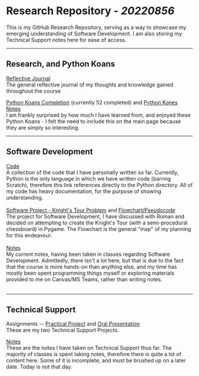# **Research Repository** *_- 20220856_*

This is my GitHub Research Repository, serving as a way to showcase my emerging understanding of Software Development. I am also storing my Technical Support notes here for ease of access.



---



## Research, and Python Koans
[Reflective Journal](./Software-Development/Reflective-Journal.md/) <br>
The general reflective journal of my thoughts and knowledge gained throughout the course

[Python Koans Completion](https://github.com/20220856/python_koans) (currently 52 completed) and [Python Kones Notes](./Software-Development/Notes/python-kones.md)<br>
I am frankly surprised by how much I have learned from, and enjoyed these Python Koans - I felt the need to include this on the main page because they are simply so interesting.



---



## Software Development
[Code](./Software-Development/Code/Python/)<br>
A collection of the code that I have personally written so far. Currently, Python is the only language in which we have written code (barring Scratch), therefore this link references directly to the Python directory. All of my code has heavy documentation, for the purpose of showing understanding.<br><br>
[Software Project - Knight's Tour Problem](./Software-Development/Assignments/Software/) and [Flowchart/Pseudocode](./Software-Development/Assignments/Flowchart/)<br>
The project for Software Development, I have discussed with Roman and decided on attempting to create the Knight's Tour (with a semi-procedural chessboard) in Pygame. The Flowchart is the general "map" of my planning for this endeavour. <br><br>
[Notes](./Software-Development/Notes/)<br>
My current notes, having been taken in classes regarding Software Development. Admittedly, there isn't a lot here, but that is due to the fact that the course is more hands-on than anything else, and my time has mostly been spent programming things myself or exploring materials provided to me on Canvas/MS Teams, rather than writing notes.<br><br>



---



## Technical Support
Assignments -- [Practical Project](./Technical-Support/Assignments/Practical-Project/) and [Oral Presentation](./Technical-Support/Assignments/Oral-Presentation/)<br>
These are my two Technical Support Projects.

[Notes](./Technical-Support/Notes/)<br>
These are the notes I have taken on Technical Support thus far. The majority of classes is spent taking notes, therefore there is quite a lot of content here. Some of it is incomplete, and must be brushed up on a later date. Today is not that day.
